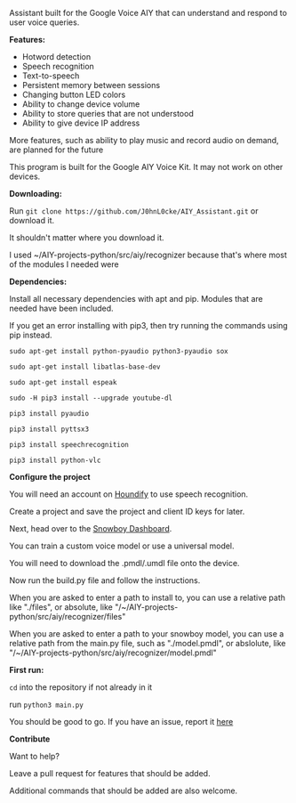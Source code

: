 Assistant built for the Google Voice AIY that can understand and respond to user voice queries.


**Features:**
- Hotword detection
- Speech recognition
- Text-to-speech
- Persistent memory between sessions
- Changing button LED colors
- Ability to change device volume
- Ability to store queries that are not understood
- Ability to give device IP address

More features, such as ability to play music and record audio on demand, are planned for the future

This program is built for the Google AIY Voice Kit. It may not work on other devices.


**Downloading:**

Run `git clone https://github.com/J0hnL0cke/AIY_Assistant.git` or download it.

It shouldn't matter where you download it.

I used ~/AIY-projects-python/src/aiy/recognizer because that's where most of the modules I needed were


**Dependencies:**

Install all necessary dependencies with apt and pip. Modules that are needed have been included.

If you get an error installing with pip3, then try running the commands using pip instead.

`sudo apt-get install python-pyaudio python3-pyaudio sox`

`sudo apt-get install libatlas-base-dev`

`sudo apt-get install espeak`

`sudo -H pip3 install --upgrade youtube-dl`

`pip3 install pyaudio`

`pip3 install pyttsx3`

`pip3 install speechrecognition`

`pip3 install python-vlc`

**Configure the project**

You will need an account on [Houndify](houndify.com) to use speech recognition.

Create a project and save the project and client ID keys for later.

Next, head over to the [Snowboy Dashboard](https://snowboy.kitt.ai/dashboard).

You can train a custom voice model or use a universal model.

You will need to download the .pmdl/.umdl file onto the device. 

Now run the build.py file and follow the instructions.

When you are asked to enter a path to install to, you can use a relative path like "./files", or absolute, like "/~/AIY-projects-python/src/aiy/recognizer/files"

When you are asked to enter a path to your snowboy model, you can use a relative path from the main.py file, such as "./model.pmdl", or abslolute, like "/~/AIY-projects-python/src/aiy/recognizer/model.pmdl"

**First run:**

`cd` into the repository if not already in it

run `python3 main.py`

You should be good to go. If you have an issue, report it [here](https://github.com/J0hnL0cke/AIY_Assistant/issues/new)


**Contribute**

Want to help?

Leave a pull request for features that should be added.

Additional commands that should be added are also welcome.
